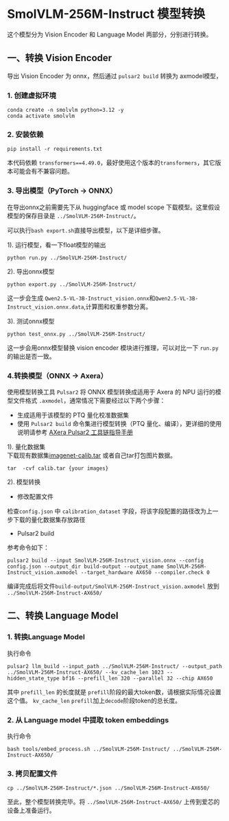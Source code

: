 # SmolVLM-256M-Instruct 模型转换
这个模型分为 Vision Encoder 和 Language Model 两部分，分别进行转换。

## 一、转换 Vision Encoder 

导出 Vision Encoder 为 onnx，然后通过 `pulsar2 build` 转换为 axmodel模型，

### 1. 创建虚拟环境

```
conda create -n smolvlm python=3.12 -y
conda activate smolvlm
```

### 2. 安装依赖

```
pip install -r requirements.txt
```
本代码依赖 `transformers==4.49.0`，最好使用这个版本的`transformers`，其它版本可能会有不兼容问题。

### 3. 导出模型（PyTorch -> ONNX）

在导出onnx之前需要先下从 huggingface 或 model scope 下载模型。这里假设模型的保存目录是 `../SmolVLM-256M-Instruct/`。    

可以执行`bash export.sh`直接导出模型，以下是详细步骤。  

1). 运行模型，看一下float模型的输出
```
python run.py ../SmolVLM-256M-Instruct/
```

2). 导出onnx模型
```
python export.py ../SmolVLM-256M-Instruct/
```
这一步会生成 `Qwen2.5-VL-3B-Instruct_vision.onnx`和`Qwen2.5-VL-3B-Instruct_vision.onnx.data`,计算图和权重参数分离。

3). 测试onnx模型

```
python test_onnx.py ../SmolVLM-256M-Instruct/
```
这一步会用onnx模型替换 vision encoder 模块进行推理，可以对比一下 `run.py`的输出是否一致。

### 4.转换模型（ONNX -> Axera）

使用模型转换工具 `Pulsar2` 将 ONNX 模型转换成适用于 Axera 的 NPU 运行的模型文件格式 `.axmodel`，通常情况下需要经过以下两个步骤：

- 生成适用于该模型的 PTQ 量化校准数据集
- 使用 `Pulsar2 build` 命令集进行模型转换（PTQ 量化、编译），更详细的使用说明请参考 [AXera Pulsar2 工具链指导手册](https://pulsar2-docs.readthedocs.io/zh-cn/latest/index.html)

1). 量化数据集  
下载现有数据集[imagenet-calib.tar](https://github.com/techshoww/SmolVLM-256M-Instruct.axera/releases/download/v1.0.0/imagenet-calib.tar) 或者自己tar打包图片数据。
```
tar  -cvf calib.tar {your images}
```

2). 模型转换

* 修改配置文件
 
检查`config.json` 中 `calibration_dataset` 字段，将该字段配置的路径改为上一步下载的量化数据集存放路径  

* Pulsar2 build

参考命令如下：

```
pulsar2 build --input SmolVLM-256M-Instruct_vision.onnx --config config.json --output_dir build-output --output_name SmolVLM-256M-Instruct_vision.axmodel --target_hardware AX650 --compiler.check 0
```
编译完成后将文件`build-output/SmolVLM-256M-Instruct_vision.axmodel` 放到 `../SmolVLM-256M-Instruct-AX650/`

## 二、转换 Language Model  

### 1. 转换Language Model  
执行命令
```
pulsar2 llm_build --input_path ../SmolVLM-256M-Instruct/ --output_path ../SmolVLM-256M-Instruct-AX650/ --kv_cache_len 1023 --hidden_state_type bf16 --prefill_len 320 --parallel 32 --chip AX650
```
其中 `prefill_len` 的长度就是 `prefill`阶段的最大token数，请根据实际情况设置这个值。
`kv_cache_len` `prefill`加上`decode`阶段token的总长度。

### 2. 从 Language model 中提取 token embeddings  

执行命令  
```
bash tools/embed_process.sh ../SmolVLM-256M-Instruct/ ../SmolVLM-256M-Instruct-AX650/
```
### 3. 拷贝配置文件
```
cp ../SmolVLM-256M-Instruct/*.json ../SmolVLM-256M-Instruct-AX650/
```

至此，整个模型转换完毕。将 `../SmolVLM-256M-Instruct-AX650/` 上传到爱芯的设备上准备运行。    
